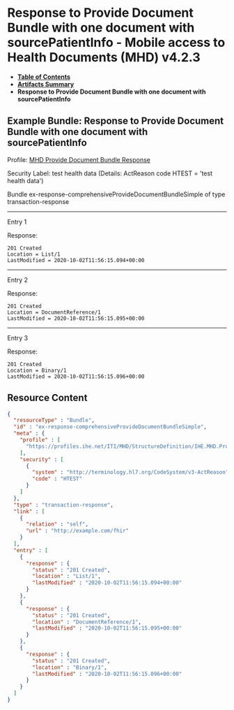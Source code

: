 # Response to Provide Document Bundle with one document with sourcePatientInfo - Mobile access to Health Documents (MHD) v4.2.3

* [**Table of Contents**](toc.md)
* [**Artifacts Summary**](artifacts.md)
* **Response to Provide Document Bundle with one document with sourcePatientInfo**

## Example Bundle: Response to Provide Document Bundle with one document with sourcePatientInfo

Profile: [MHD Provide Document Bundle Response](StructureDefinition-IHE.MHD.ProvideDocumentBundleResponse.md)

Security Label: test health data (Details: ActReason code HTEST = 'test health data')

Bundle ex-response-comprehensiveProvideDocumentBundleSimple of type transaction-response

-------

Entry 1

Response:

```
201 Created
Location = List/1
LastModified = 2020-10-02T11:56:15.094+00:00

```

-------

Entry 2

Response:

```
201 Created
Location = DocumentReference/1
LastModified = 2020-10-02T11:56:15.095+00:00

```

-------

Entry 3

Response:

```
201 Created
Location = Binary/1
LastModified = 2020-10-02T11:56:15.096+00:00

```



## Resource Content

```json
{
  "resourceType" : "Bundle",
  "id" : "ex-response-comprehensiveProvideDocumentBundleSimple",
  "meta" : {
    "profile" : [
      "https://profiles.ihe.net/ITI/MHD/StructureDefinition/IHE.MHD.ProvideDocumentBundleResponse"
    ],
    "security" : [
      {
        "system" : "http://terminology.hl7.org/CodeSystem/v3-ActReason",
        "code" : "HTEST"
      }
    ]
  },
  "type" : "transaction-response",
  "link" : [
    {
      "relation" : "self",
      "url" : "http://example.com/fhir"
    }
  ],
  "entry" : [
    {
      "response" : {
        "status" : "201 Created",
        "location" : "List/1",
        "lastModified" : "2020-10-02T11:56:15.094+00:00"
      }
    },
    {
      "response" : {
        "status" : "201 Created",
        "location" : "DocumentReference/1",
        "lastModified" : "2020-10-02T11:56:15.095+00:00"
      }
    },
    {
      "response" : {
        "status" : "201 Created",
        "location" : "Binary/1",
        "lastModified" : "2020-10-02T11:56:15.096+00:00"
      }
    }
  ]
}

```
